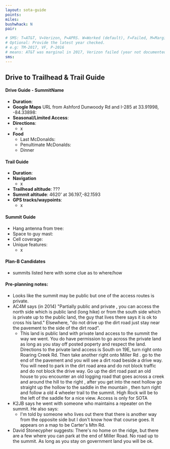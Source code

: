 ```yaml
---
layout: sota-guide
points: 
miles: 
bushwhack: N
pair: 

# SMS: T=AT&T, V=Verizon, P=APRS. W=Worked (default), F=Failed, M=Marginal (some failed).
# Optional: Provide the latest year checked.
# e.g: TM-2017, VF, P-2016
# means: AT&T was marginal in 2017, Verizon failed (year not documented), APRS worked in 2016.
sms: 
---
```

Drive to Trailhead & Trail Guide
--------------------------------------------------------
#### Drive Guide - SummitName

* **Duration**: 
* **Google Maps** URL from Ashford Dunwoody Rd and I-285 at 33.91998, -84.33898: 
* **Seasonal/Limited Access**:
* **Directions**:
    * x
* **Food**
    * Last McDonalds: 
    * Penultimate McDonalds: 
    * Dinner

#### Trail Guide

* **Duration**:
* **Navigation**
    * x
* **Trailhead altitude**: ???
* **Summit altitude**: 4620' at 36.197,-82.1593
* **GPS tracks/waypoints**:
    * x

#### Summit Guide

* Hang antenna from tree:
* Space to guy mast:
* Cell coverage:
* Unique features:
    * x

#### Plan-B Candidates

* summits listed here with some clue as to where/how

#### Pre-planning notes:

* Looks like the summit may be public but one of the access routes is private.
* AC4M says (in 2014) "Partially public and private , you can access the north side which is public land (long hike) or from the south side which is private up to the public land, the guy that lives there says it is ok to cross his land."  Elsewhere, "do not drive up the dirt road just stay near the pavement to the side of the dirt road".
    * This land is public land with private land access to the summit the way we went. You do have permission to go across the private land as long as you stay off posted poperty and respect the land. Directions to the private land access is South on 19E, turn right onto Roaring Creek Rd. Then take another right onto Miller Rd . go to the end of the pavement and you will see a dirt road beside a drive way. You will need to park in the dirt roadarea and do not block traffic and do not block the drive way. Go up the dirt road past an old house to you encounter an old logging road that goes across a creek and around the hill to the right , after you get into the next hollow go straight up the hollow to the saddle in the mountain , then turn right and follow a old 4 wheeler trail to the summit. High Rock will be to the left of the saddle for a nice view. Access is only for SOTA
* K2JB says he went with someone who maintains a repeater on the summit.  He also says:
    * I'm told by someone who lives out there that there is another way from the opposite side but I don't know how that course goes.  It appears on a map to be Carter's Mtn Rd.
* David Stonecypher suggests:  There's no home on the ridge, but there are a few where you can park at the end of Miller Road. No road up to the summit. As long as you stay on government land you will be ok.
